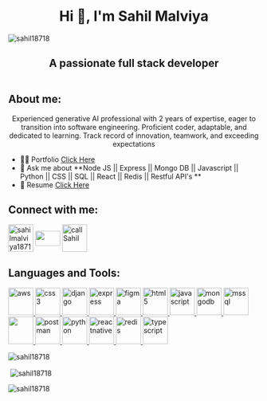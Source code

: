<h1 align="center">Hi 👋, I'm Sahil Malviya</h1>

<p align="left"> <img src="https://komarev.com/ghpvc/?username=sahil18718&label=Profile%20views&color=0e75b6&style=flat" alt="sahil18718" /> </p>
<h2 align="center">A passionate full stack developer</h2>
<img align="center"   src="https://www.arkasoftwares.com/blog/wp-content/uploads/2021/01/header_banner-2.jpg" alt="">



<h2 align="left">About me:</h2>
<p align="center"> Experienced generative AI professional with 2 years of expertise, eager to transition into software engineering. Proficient coder, adaptable, and dedicated to learning. Track record of innovation, teamwork, and exceeding expectations</p>


- 👨‍💻 Portfolio [Click Here](https://sahil18718.github.io/)
- 💬 Ask me about **Node JS || Express || Mongo DB || Javascript || Python || CSS || SQL || React || Redis || Restful API's **
- 📄 Resume [Click Here](https://drive.google.com/file/d/1iAqMXfsBQPrOkNgpgzhok94RpIugudPi/view)


<h2 align="left">Connect with me:</h2>
<p align="left">
<a href="https://linkedin.com/in/sahilmalviya18718" target="blank"><img align="center" src="https://encrypted-tbn0.gstatic.com/images?q=tbn:ANd9GcQUi6pftqGAekqczSVWF9iW2y4KjedKDRIQzqAGEDcqqQ&s" alt="sahilmalviya18718" height="55" width="50" /></a>
<a href="mailto:sm.sahilmalviya@gmail.com" target="blank"><img align="center" src="https://mailmeteor.com/logos/assets/PNG/Gmail_Logo_512px.png" height="30" width="50" /></a>
<a href="tel:+917987183876" target="blank"><img align="center" src="https://encrypted-tbn0.gstatic.com/images?q=tbn:ANd9GcStloSEL-ZBz0to_QtqOkZFAl581m-Rr1OpTVTxl88R&s" alt="call Sahil" height="55" width="50" /></a> 
</p>



<h2 align="left">Languages and Tools:</h2>
<p align="left"> 
  <a href="https://aws.amazon.com" target="_blank" rel="noreferrer"> <img src="https://encrypted-tbn0.gstatic.com/images?q=tbn:ANd9GcSW7qetTDhNVkw5CuPWxJ8J4T-E0HId1AB66JsFQBPj&s" alt="aws" width="50" height="55"/> </a> <a href="https://www.w3schools.com/css/" target="_blank" rel="noreferrer"> <img src="https://w7.pngwing.com/pngs/696/424/png-transparent-logo-css-css3-thumbnail.png" alt="css3" width="50" height="55"/> </a>
  <a href="https://www.djangoproject.com/" target="_blank" rel="noreferrer"> <img src="https://cdn.worldvectorlogo.com/logos/django.svg" alt="django" width="50" height="55"/> </a>
  <a href="https://expressjs.com" target="_blank" rel="noreferrer"> <img src="https://w1.pngwing.com/pngs/885/534/png-transparent-green-grass-nodejs-javascript-react-mean-angularjs-logo-symbol-thumbnail.png" alt="express" width="50" height="55"/> </a> <a href="https://www.figma.com/" target="_blank" rel="noreferrer"> <img src="https://www.vectorlogo.zone/logos/figma/figma-icon.svg" alt="figma" width="50" height="55"/> </a> 
  <a href="https://www.w3.org/html/" target="_blank" rel="noreferrer"> <img src="https://w7.pngwing.com/pngs/670/187/png-transparent-html-5-logo-thumbnail.png" alt="html5" width="50" height="55"/> </a>
  <a href="https://developer.mozilla.org/en-US/docs/Web/JavaScript" target="_blank" rel="noreferrer"> <img src="https://w7.pngwing.com/pngs/640/199/png-transparent-javascript-logo-html-javascript-logo-angle-text-rectangle-thumbnail.png" alt="javascript" width="50" height="55"/> </a> 
  <a href="https://www.mongodb.com/" target="_blank" rel="noreferrer"> <img src="https://w7.pngwing.com/pngs/956/695/png-transparent-mongodb-original-wordmark-logo-icon-thumbnail.png" alt="mongodb" width="50" height="55"/> </a> 
  <a href="https://www.microsoft.com/en-us/sql-server" target="_blank" rel="noreferrer"> <img src="https://www.svgrepo.com/show/303229/microsoft-sql-server-logo.svg" alt="mssql" width="50" height="55"/> </a> 
  <a href="https://www.mysql.com/" target="_blank" rel="noreferrer"> <img src="https://w7.pngwing.com/pngs/747/798/png-transparent-mysql-logo-mysql-database-web-development-computer-software-dolphin-marine-mammal-animals-text-thumbnail.png" width="50" height="55"/> </a> 
<!--   <a href="https://nodejs.org" target="_blank" rel="noreferrer"> <img src="https://raw.githubusercontent.com/devicons/devicon/master/icons/nodejs/nodejs-original-wordmark.svg" alt="nodejs" width="50" height="55"/> </a> -->
  <a href="https://postman.com" target="_blank" rel="noreferrer"> <img src="https://www.vectorlogo.zone/logos/getpostman/getpostman-icon.svg" alt="postman" width="50" height="55"/> </a> <a href="https://www.python.org" target="_blank" rel="noreferrer"> <img src="https://w7.pngwing.com/pngs/140/948/png-transparent-blue-and-yellow-logo-python-logo-programmer-fierce-python-s-cdr-angle-text-thumbnail.png" alt="python" width="50" height="55"/> </a>
<!--   <a href="https://reactjs.org/" target="_blank" rel="noreferrer"> <img src="https://raw.githubusercontent.com/devicons/devicon/master/icons/react/react-original-wordmark.svg" alt="react" width="50" height="55"/> </a> -->
  <a href="https://reactnative.dev/" target="_blank" rel="noreferrer"> <img src="https://reactnative.dev/img/header_logo.svg" alt="reactnative" width="50" height="55"/> </a> 
  <a href="https://redis.io" target="_blank" rel="noreferrer"> <img src="https://w7.pngwing.com/pngs/428/940/png-transparent-logo-redis-redis-icon-thumbnail.png" alt="redis" width="50" height="55"/> </a> 
  <a href="https://www.typescriptlang.org/" target="_blank" rel="noreferrer"> <img src="https://w7.pngwing.com/pngs/915/519/png-transparent-typescript-hd-logo-thumbnail.png" alt="typescript" width="50" height="55"/> </a> </p>

<p><img align="center" src="https://github-readme-stats.vercel.app/api/top-langs?username=sahil18718&show_icons=true&locale=en&layout=compact" alt="sahil18718" /></p>

<p>&nbsp;<img align="center" src="https://github-readme-stats.vercel.app/api?username=sahil18718&show_icons=true&locale=en" alt="sahil18718" /></p>

<p><img align="center" src="https://github-readme-streak-stats.herokuapp.com/?user=sahil18718&" alt="sahil18718" /></p>



